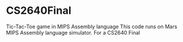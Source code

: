 # CS2640Final
Tic-Tac-Toe game in MIPS Assembly language
This code runs on Mars MIPS Assembly language simulator.
For a CS2640 Final
